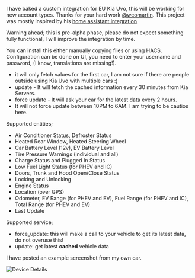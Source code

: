I have baked a custom integration for EU Kia Uvo, this will be working for new account types. Thanks for your hard work [@wcomartin](https://github.com/wcomartin/kiauvo). This project was mostly inspired by his [home assistant integration](https://github.com/wcomartin/kia_uvo)

Warning ahead; this is pre-alpha phase, please do not expect something fully functional, I will improve the integration by time.

You can install this either manually copying files or using HACS. Configuration can be done on UI, you need to enter your username and password, (I know, translations are missing!). 

- it will only fetch values for the first car, I am not sure if there are people outside using Kia Uvo with multiple cars :)
- update - It will fetch the cached information every 30 minutes from Kia Servers.
- force update - It will ask your car for the latest data every 2 hours. 
- It will not force update between 10PM to 6AM. I am trying to be cautios here.

Supported entities;
- Air Conditioner Status, Defroster Status
- Heated Rear Window, Heated Steering Wheel
- Car Battery Level (12v), EV Battery Level
- Tire Pressure Warnings (individual and all)
- Charge Status and Plugged In Status
- Low Fuel Light Status (for PHEV and IC)
- Doors, Trunk and Hood Open/Close Status
- Locking and Unlocking
- Engine Status
- Location (over GPS)
- Odometer, EV Range (for PHEV and EV), Fuel Range (for PHEV and IC), Total Range (for PHEV and EV)
- Last Update

Supported service;
- force_update: this will make a call to your vehicle to get its latest data, do not overuse this!
- update: get latest **cached** vehicle data

I have posted an example screenshot from my own car.

![Device Details](https://github.com/fuatakgun/kia_uvo/blob/master/Device%20Details.PNG?raw=true)
